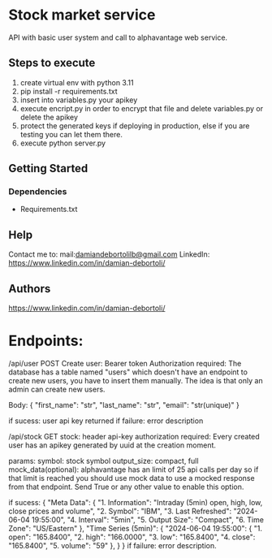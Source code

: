 # Stock market service

API with basic user system and call to alphavantage web service.


## Steps to execute

1. create virtual env with python 3.11
2. pip install -r requirements.txt
3. insert into variables.py your apikey
4. execute encript.py in order to encrypt that file and delete variables.py or delete the apikey
5. protect the generated keys if deploying in production, else if you are testing you can let them there.
6. execute python server.py

## Getting Started

### Dependencies

* Requirements.txt


## Help

Contact me to:
mail:damiandebortolilb@gmail.com
LinkedIn: https://www.linkedin.com/in/damian-debortoli/
## Authors

https://www.linkedin.com/in/damian-debortoli/


# Endpoints:
/api/user
POST Create user:
Bearer token Authorization required: The database has a table named "users" which doesn't have an endpoint to create new users, you have to insert them manually.
The idea is that only an admin can create new users. 

Body:
{
    "first_name": "str",
    "last_name": "str",
    "email": "str(unique)"
}

if sucess:
    user api key returned
if failure:
    error description

/api/stock
GET stock:
header api-key authorization required: Every created user has an apikey generated by uuid at the creation moment.

params:
symbol: stock symbol
output_size: compact, full
mock_data(optional): alphavantage has an limit of 25 api calls per day so if that limit is reached you should use mock data to use a mocked response from that endpoint. Send True or any other value to enable this option.

if sucess:
    {
        "Meta Data": {
            "1. Information": "Intraday (5min) open, high, low, close prices and volume",
            "2. Symbol": "IBM",
            "3. Last Refreshed": "2024-06-04 19:55:00",
            "4. Interval": "5min",
            "5. Output Size": "Compact",
            "6. Time Zone": "US/Eastern"
        },
        "Time Series (5min)": {
            "2024-06-04 19:55:00": {
                "1. open": "165.8400",
                "2. high": "166.0000",
                "3. low": "165.8400",
                "4. close": "165.8400",
                "5. volume": "59"
            },
        }
    }
if failure:
    error description.
